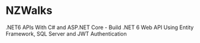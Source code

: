 # NZWalks

.NET6 APIs With C# and ASP.NET Core - Build .NET 6 Web API Using Entity Framework, SQL Server and JWT Authentication
